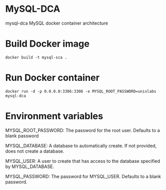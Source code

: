 # MySQL-DCA
mysql-dca  MySQL docker container architecture

# Build Docker image
```
docker build -t mysql-sca .
```
# Run Docker container 
```
docker run -d -p 0.0.0.0:3306:3306 -e MYSQL_ROOT_PASSWORD=unixlabs mysql-dca
```

# Environment variables

MYSQL_ROOT_PASSWORD: The password for the root user. Defaults to a blank password

MYSQL_DATABASE: A database to automatically create. If not provided, does not create a database.

MYSQL_USER: A user to create that has access to the database specified by MYSQL_DATABASE.

MYSQL_PASSWORD: The password for MYSQL_USER. Defaults to a blank password.
